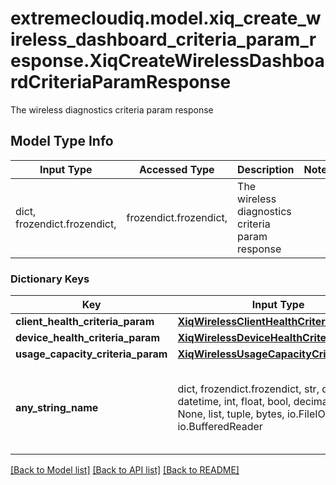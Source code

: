 # extremecloudiq.model.xiq_create_wireless_dashboard_criteria_param_response.XiqCreateWirelessDashboardCriteriaParamResponse

The wireless diagnostics criteria param response

## Model Type Info
Input Type | Accessed Type | Description | Notes
------------ | ------------- | ------------- | -------------
dict, frozendict.frozendict,  | frozendict.frozendict,  | The wireless diagnostics criteria param response | 

### Dictionary Keys
Key | Input Type | Accessed Type | Description | Notes
------------ | ------------- | ------------- | ------------- | -------------
**client_health_criteria_param** | [**XiqWirelessClientHealthCriteriaParam**](XiqWirelessClientHealthCriteriaParam.md) | [**XiqWirelessClientHealthCriteriaParam**](XiqWirelessClientHealthCriteriaParam.md) |  | [optional] 
**device_health_criteria_param** | [**XiqWirelessDeviceHealthCriteriaParam**](XiqWirelessDeviceHealthCriteriaParam.md) | [**XiqWirelessDeviceHealthCriteriaParam**](XiqWirelessDeviceHealthCriteriaParam.md) |  | [optional] 
**usage_capacity_criteria_param** | [**XiqWirelessUsageCapacityCriteriaParam**](XiqWirelessUsageCapacityCriteriaParam.md) | [**XiqWirelessUsageCapacityCriteriaParam**](XiqWirelessUsageCapacityCriteriaParam.md) |  | [optional] 
**any_string_name** | dict, frozendict.frozendict, str, date, datetime, int, float, bool, decimal.Decimal, None, list, tuple, bytes, io.FileIO, io.BufferedReader | frozendict.frozendict, str, BoolClass, decimal.Decimal, NoneClass, tuple, bytes, FileIO | any string name can be used but the value must be the correct type | [optional]

[[Back to Model list]](../../README.md#documentation-for-models) [[Back to API list]](../../README.md#documentation-for-api-endpoints) [[Back to README]](../../README.md)

